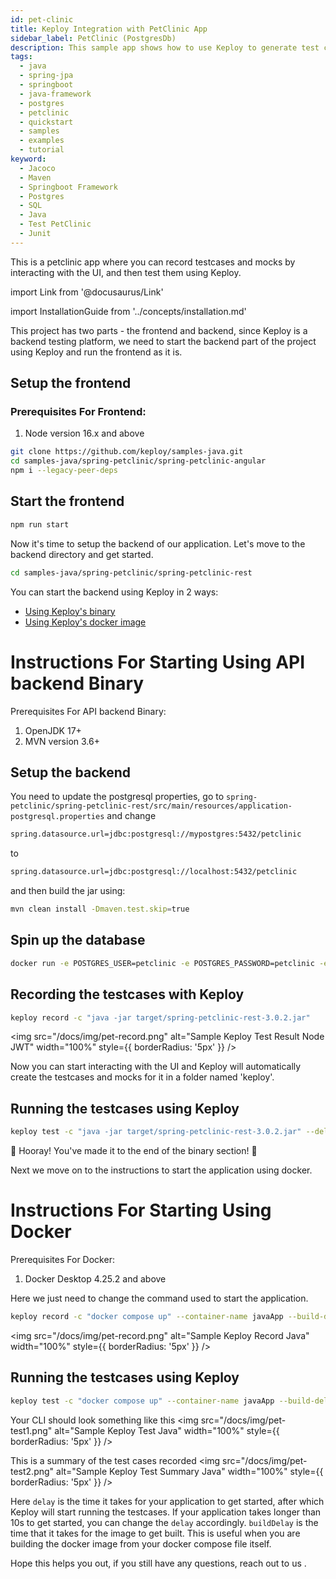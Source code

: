 ```yaml
---
id: pet-clinic
title: Keploy Integration with PetClinic App
sidebar_label: PetClinic (PostgresDb)
description: This sample app shows how to use Keploy to generate test cases and mocks for the popular Spring Boot Java app, PetClinic.
tags:
  - java
  - spring-jpa
  - springboot
  - java-framework
  - postgres
  - petclinic
  - quickstart
  - samples
  - examples
  - tutorial
keyword:
  - Jacoco
  - Maven
  - Springboot Framework
  - Postgres
  - SQL
  - Java
  - Test PetClinic
  - Junit
---
```


This is a petclinic app where you can record testcases and mocks by interacting with the UI, and then test them using Keploy.

import Link from '@docusaurus/Link'

import InstallationGuide from '../concepts/installation.md'

<InstallationGuide/>

This project has two parts - the frontend and backend, since Keploy is a backend testing platform, we need to start the backend part of the project using Keploy and run the frontend as it is.

## Setup the frontend

### Prerequisites For Frontend:

1. Node version 16.x and above

```bash
git clone https://github.com/keploy/samples-java.git
cd samples-java/spring-petclinic/spring-petclinic-angular
npm i --legacy-peer-deps
```

## Start the frontend

```bash
npm run start
```

Now it's time to setup the backend of our application. Let's move to the backend directory and get started.

```bash
cd samples-java/spring-petclinic/spring-petclinic-rest
```

You can start the backend using Keploy in 2 ways:

- [Using Keploy's binary](#instructions-for-starting-using-binary)
- [Using Keploy's docker image](#instructions-for-starting-using-docker)

# Instructions For Starting Using API backend Binary

Prerequisites For API backend Binary:

1. OpenJDK 17+
2. MVN version 3.6+

## Setup the backend

You need to update the postgresql properties, go to
`spring-petclinic/spring-petclinic-rest/src/main/resources/application-postgresql.properties`
and change

```bash
spring.datasource.url=jdbc:postgresql://mypostgres:5432/petclinic
```

to

```bash
spring.datasource.url=jdbc:postgresql://localhost:5432/petclinic
```

and then build the jar using:

```bash
mvn clean install -Dmaven.test.skip=true
```

## Spin up the database

```bash
docker run -e POSTGRES_USER=petclinic -e POSTGRES_PASSWORD=petclinic -e POSTGRES_DB=petclinic -p 5432:5432 --name mypostgres postgres:15.2
```

## Recording the testcases with Keploy

```bash
keploy record -c "java -jar target/spring-petclinic-rest-3.0.2.jar"
```

<img src="/docs/img/pet-record.png" alt="Sample Keploy Test Result Node JWT" width="100%" style={{ borderRadius: '5px' }} />

Now you can start interacting with the UI and Keploy will automatically create the testcases and mocks for it in a folder named 'keploy'.

## Running the testcases using Keploy

```bash
keploy test -c "java -jar target/spring-petclinic-rest-3.0.2.jar" --delay 20
```

🎉 Hooray! You've made it to the end of the binary section! 🎉

Next we move on to the instructions to start the application using docker.

# Instructions For Starting Using Docker

Prerequisites For Docker:

1.  Docker Desktop 4.25.2 and above

Here we just need to change the command used to start the application.

```bash
keploy record -c "docker compose up" --container-name javaApp --build-delay 100
```

<img src="/docs/img/pet-record.png" alt="Sample Keploy Record Java" width="100%" style={{ borderRadius: '5px' }} />

## Running the testcases using Keploy

```bash
keploy test -c "docker compose up" --container-name javaApp --build-delay 50 --delay 20
```

Your CLI should look something like this
<img src="/docs/img/pet-test1.png" alt="Sample Keploy Test Java" width="100%" style={{ borderRadius: '5px' }} />

This is a summary of the test cases recorded
<img src="/docs/img/pet-test2.png" alt="Sample Keploy Test Summary Java" width="100%" style={{ borderRadius: '5px' }} />

Here `delay` is the time it takes for your application to get started, after which Keploy will start running the testcases. If your application takes longer than 10s to get started, you can change the `delay` accordingly.
`buildDelay` is the time that it takes for the image to get built. This is useful when you are building the docker image from your docker compose file itself.

Hope this helps you out, if you still have any questions, reach out to us .
